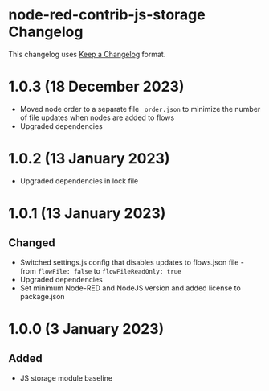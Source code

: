 # node-red-contrib-js-storage Changelog

This changelog uses [Keep a Changelog](https://keepachangelog.com/en/1.0.0/) format.

# 1.0.3 (18 December 2023)

- Moved node order to a separate file `_order.json` to minimize the number of file updates when nodes are added to flows
- Upgraded dependencies

# 1.0.2 (13 January 2023)

- Upgraded dependencies in lock file

# 1.0.1 (13 January 2023)

## Changed

- Switched settings.js config that disables updates to flows.json file - from `flowFile: false` to `flowFileReadOnly: true`
- Upgraded dependencies
- Set minimum Node-RED and NodeJS version and added license to package.json

# 1.0.0 (3 January 2023)

## Added

- JS storage module baseline
